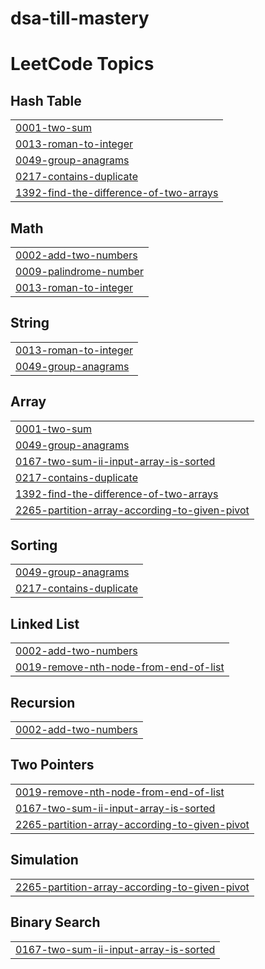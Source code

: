 # dsa-till-mastery
<!---LeetCode Topics Start-->
# LeetCode Topics
## Hash Table
|  |
| ------- |
| [0001-two-sum](https://github.com/pranaaavj/dsa-till-mastery/tree/master/0001-two-sum) |
| [0013-roman-to-integer](https://github.com/pranaaavj/dsa-till-mastery/tree/master/0013-roman-to-integer) |
| [0049-group-anagrams](https://github.com/pranaaavj/dsa-till-mastery/tree/master/0049-group-anagrams) |
| [0217-contains-duplicate](https://github.com/pranaaavj/dsa-till-mastery/tree/master/0217-contains-duplicate) |
| [1392-find-the-difference-of-two-arrays](https://github.com/pranaaavj/dsa-till-mastery/tree/master/1392-find-the-difference-of-two-arrays) |
## Math
|  |
| ------- |
| [0002-add-two-numbers](https://github.com/pranaaavj/dsa-till-mastery/tree/master/0002-add-two-numbers) |
| [0009-palindrome-number](https://github.com/pranaaavj/dsa-till-mastery/tree/master/0009-palindrome-number) |
| [0013-roman-to-integer](https://github.com/pranaaavj/dsa-till-mastery/tree/master/0013-roman-to-integer) |
## String
|  |
| ------- |
| [0013-roman-to-integer](https://github.com/pranaaavj/dsa-till-mastery/tree/master/0013-roman-to-integer) |
| [0049-group-anagrams](https://github.com/pranaaavj/dsa-till-mastery/tree/master/0049-group-anagrams) |
## Array
|  |
| ------- |
| [0001-two-sum](https://github.com/pranaaavj/dsa-till-mastery/tree/master/0001-two-sum) |
| [0049-group-anagrams](https://github.com/pranaaavj/dsa-till-mastery/tree/master/0049-group-anagrams) |
| [0167-two-sum-ii-input-array-is-sorted](https://github.com/pranaaavj/dsa-till-mastery/tree/master/0167-two-sum-ii-input-array-is-sorted) |
| [0217-contains-duplicate](https://github.com/pranaaavj/dsa-till-mastery/tree/master/0217-contains-duplicate) |
| [1392-find-the-difference-of-two-arrays](https://github.com/pranaaavj/dsa-till-mastery/tree/master/1392-find-the-difference-of-two-arrays) |
| [2265-partition-array-according-to-given-pivot](https://github.com/pranaaavj/dsa-till-mastery/tree/master/2265-partition-array-according-to-given-pivot) |
## Sorting
|  |
| ------- |
| [0049-group-anagrams](https://github.com/pranaaavj/dsa-till-mastery/tree/master/0049-group-anagrams) |
| [0217-contains-duplicate](https://github.com/pranaaavj/dsa-till-mastery/tree/master/0217-contains-duplicate) |
## Linked List
|  |
| ------- |
| [0002-add-two-numbers](https://github.com/pranaaavj/dsa-till-mastery/tree/master/0002-add-two-numbers) |
| [0019-remove-nth-node-from-end-of-list](https://github.com/pranaaavj/dsa-till-mastery/tree/master/0019-remove-nth-node-from-end-of-list) |
## Recursion
|  |
| ------- |
| [0002-add-two-numbers](https://github.com/pranaaavj/dsa-till-mastery/tree/master/0002-add-two-numbers) |
## Two Pointers
|  |
| ------- |
| [0019-remove-nth-node-from-end-of-list](https://github.com/pranaaavj/dsa-till-mastery/tree/master/0019-remove-nth-node-from-end-of-list) |
| [0167-two-sum-ii-input-array-is-sorted](https://github.com/pranaaavj/dsa-till-mastery/tree/master/0167-two-sum-ii-input-array-is-sorted) |
| [2265-partition-array-according-to-given-pivot](https://github.com/pranaaavj/dsa-till-mastery/tree/master/2265-partition-array-according-to-given-pivot) |
## Simulation
|  |
| ------- |
| [2265-partition-array-according-to-given-pivot](https://github.com/pranaaavj/dsa-till-mastery/tree/master/2265-partition-array-according-to-given-pivot) |
## Binary Search
|  |
| ------- |
| [0167-two-sum-ii-input-array-is-sorted](https://github.com/pranaaavj/dsa-till-mastery/tree/master/0167-two-sum-ii-input-array-is-sorted) |
<!---LeetCode Topics End-->